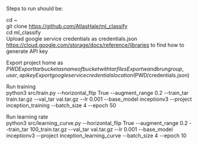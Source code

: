 Steps to run should be:

cd ~  
git clone https://github.com/AtlasHale/ml_classify     
cd ml_classify    
Upload google service credentials as credentials.json   
https://cloud.google.com/storage/docs/reference/libraries to find how to generate API key   



Export project home as $PWD     
Export tar bucket as name of bucket with tar files      
Export wandb run group, user, api key   
Export google service credentials location ($PWD/credentials.json)  

Run training    
python3 src/train.py --horizontal_flip True --augment_range 0.2 --train_tar train.tar.gz --val_tar val.tar.gz --lr 0.001 --base_model inceptionv3 --project inception_training --batch_size 4 --epoch 50

Run learning rate   
python3 src/learning_curve.py --horizontal_flip True --augment_range 0.2 --train_tar 100_train.tar.gz --val_tar val.tar.gz --lr 0.001 --base_model inceptionv3 --project inception_learning_curve --batch_size 4 --epoch 10


